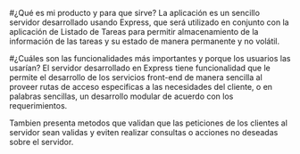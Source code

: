 #¿Qué es mi producto y para que sirve?
La aplicación es un sencillo servidor desarrollado usando Express, que será utilizado en conjunto con la aplicación de Listado de Tareas para permitir almacenamiento de la información de las tareas y su estado de manera permanente y no volátil. 

#¿Cuáles son las funcionalidades más importantes y porque los usuarios las usarían?
El servidor desarrollado en Express tiene funcionalidad que le permite el desarrollo de los servicios front-end de manera sencilla al proveer rutas de acceso especificas a las necesidades del cliente, o en palabras sencillas, un desarrollo modular de acuerdo con los requerimientos.

Tambien presenta metodos que validan que las peticiones de los clientes al servidor sean validas y eviten realizar consultas o acciones no deseadas sobre el servidor.
